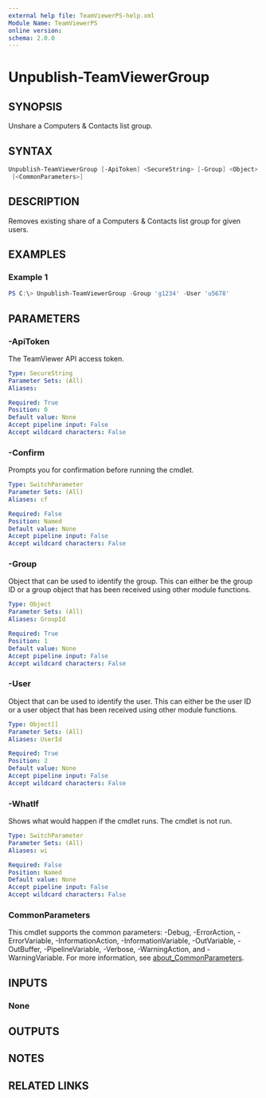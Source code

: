 ```yaml
---
external help file: TeamViewerPS-help.xml
Module Name: TeamViewerPS
online version:
schema: 2.0.0
---
```


# Unpublish-TeamViewerGroup

## SYNOPSIS

Unshare a Computers & Contacts list group.

## SYNTAX

```powershell
Unpublish-TeamViewerGroup [-ApiToken] <SecureString> [-Group] <Object> [-User] <Object[]> [-WhatIf] [-Confirm]
 [<CommonParameters>]
```

## DESCRIPTION

Removes existing share of a Computers & Contacts list group for given users.

## EXAMPLES

### Example 1

```powershell
PS C:\> Unpublish-TeamViewerGroup -Group 'g1234' -User 'u5678'
```

## PARAMETERS

### -ApiToken

The TeamViewer API access token.

```yaml
Type: SecureString
Parameter Sets: (All)
Aliases:

Required: True
Position: 0
Default value: None
Accept pipeline input: False
Accept wildcard characters: False
```

### -Confirm

Prompts you for confirmation before running the cmdlet.

```yaml
Type: SwitchParameter
Parameter Sets: (All)
Aliases: cf

Required: False
Position: Named
Default value: None
Accept pipeline input: False
Accept wildcard characters: False
```

### -Group

Object that can be used to identify the group.
This can either be the group ID or a group object that has been received using
other module functions.

```yaml
Type: Object
Parameter Sets: (All)
Aliases: GroupId

Required: True
Position: 1
Default value: None
Accept pipeline input: False
Accept wildcard characters: False
```

### -User

Object that can be used to identify the user.
This can either be the user ID or a user object that has been received using
other module functions.

```yaml
Type: Object[]
Parameter Sets: (All)
Aliases: UserId

Required: True
Position: 2
Default value: None
Accept pipeline input: False
Accept wildcard characters: False
```

### -WhatIf

Shows what would happen if the cmdlet runs.
The cmdlet is not run.

```yaml
Type: SwitchParameter
Parameter Sets: (All)
Aliases: wi

Required: False
Position: Named
Default value: None
Accept pipeline input: False
Accept wildcard characters: False
```

### CommonParameters

This cmdlet supports the common parameters: -Debug, -ErrorAction, -ErrorVariable, -InformationAction, -InformationVariable, -OutVariable, -OutBuffer, -PipelineVariable, -Verbose, -WarningAction, and -WarningVariable. For more information, see [about_CommonParameters](http://go.microsoft.com/fwlink/?LinkID=113216).

## INPUTS

### None

## OUTPUTS

## NOTES

## RELATED LINKS
